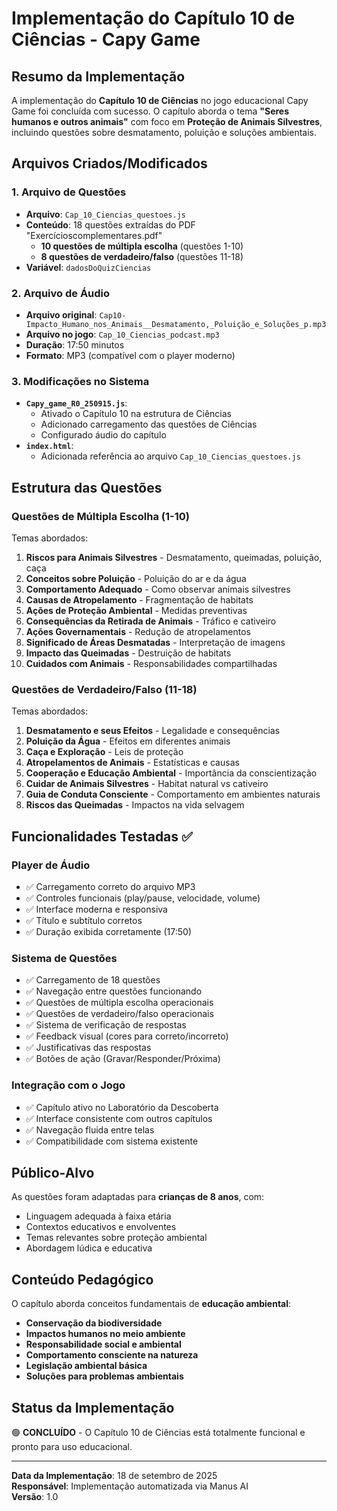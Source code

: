 # Implementação do Capítulo 10 de Ciências - Capy Game

## Resumo da Implementação

A implementação do **Capítulo 10 de Ciências** no jogo educacional Capy Game foi concluída com sucesso. O capítulo aborda o tema **"Seres humanos e outros animais"** com foco em **Proteção de Animais Silvestres**, incluindo questões sobre desmatamento, poluição e soluções ambientais.

## Arquivos Criados/Modificados

### 1. Arquivo de Questões
- **Arquivo**: `Cap_10_Ciencias_questoes.js`
- **Conteúdo**: 18 questões extraídas do PDF "Exercícioscomplementares.pdf"
  - **10 questões de múltipla escolha** (questões 1-10)
  - **8 questões de verdadeiro/falso** (questões 11-18)
- **Variável**: `dadosDoQuizCiencias`

### 2. Arquivo de Áudio
- **Arquivo original**: `Cap10-Impacto_Humano_nos_Animais__Desmatamento,_Poluição_e_Soluções_p.mp3`
- **Arquivo no jogo**: `Cap_10_Ciencias_podcast.mp3`
- **Duração**: 17:50 minutos
- **Formato**: MP3 (compatível com o player moderno)

### 3. Modificações no Sistema
- **`Capy_game_R0_250915.js`**: 
  - Ativado o Capítulo 10 na estrutura de Ciências
  - Adicionado carregamento das questões de Ciências
  - Configurado áudio do capítulo
- **`index.html`**: 
  - Adicionada referência ao arquivo `Cap_10_Ciencias_questoes.js`

## Estrutura das Questões

### Questões de Múltipla Escolha (1-10)
Temas abordados:
1. **Riscos para Animais Silvestres** - Desmatamento, queimadas, poluição, caça
2. **Conceitos sobre Poluição** - Poluição do ar e da água
3. **Comportamento Adequado** - Como observar animais silvestres
4. **Causas de Atropelamento** - Fragmentação de habitats
5. **Ações de Proteção Ambiental** - Medidas preventivas
6. **Consequências da Retirada de Animais** - Tráfico e cativeiro
7. **Ações Governamentais** - Redução de atropelamentos
8. **Significado de Áreas Desmatadas** - Interpretação de imagens
9. **Impacto das Queimadas** - Destruição de habitats
10. **Cuidados com Animais** - Responsabilidades compartilhadas

### Questões de Verdadeiro/Falso (11-18)
Temas abordados:
1. **Desmatamento e seus Efeitos** - Legalidade e consequências
2. **Poluição da Água** - Efeitos em diferentes animais
3. **Caça e Exploração** - Leis de proteção
4. **Atropelamentos de Animais** - Estatísticas e causas
5. **Cooperação e Educação Ambiental** - Importância da conscientização
6. **Cuidar de Animais Silvestres** - Habitat natural vs cativeiro
7. **Guia de Conduta Consciente** - Comportamento em ambientes naturais
8. **Riscos das Queimadas** - Impactos na vida selvagem

## Funcionalidades Testadas ✅

### Player de Áudio
- ✅ Carregamento correto do arquivo MP3
- ✅ Controles funcionais (play/pause, velocidade, volume)
- ✅ Interface moderna e responsiva
- ✅ Título e subtítulo corretos
- ✅ Duração exibida corretamente (17:50)

### Sistema de Questões
- ✅ Carregamento de 18 questões
- ✅ Navegação entre questões funcionando
- ✅ Questões de múltipla escolha operacionais
- ✅ Questões de verdadeiro/falso operacionais
- ✅ Sistema de verificação de respostas
- ✅ Feedback visual (cores para correto/incorreto)
- ✅ Justificativas das respostas
- ✅ Botões de ação (Gravar/Responder/Próxima)

### Integração com o Jogo
- ✅ Capítulo ativo no Laboratório da Descoberta
- ✅ Interface consistente com outros capítulos
- ✅ Navegação fluida entre telas
- ✅ Compatibilidade com sistema existente

## Público-Alvo

As questões foram adaptadas para **crianças de 8 anos**, com:
- Linguagem adequada à faixa etária
- Contextos educativos e envolventes
- Temas relevantes sobre proteção ambiental
- Abordagem lúdica e educativa

## Conteúdo Pedagógico

O capítulo aborda conceitos fundamentais de **educação ambiental**:
- **Conservação da biodiversidade**
- **Impactos humanos no meio ambiente**
- **Responsabilidade social e ambiental**
- **Comportamento consciente na natureza**
- **Legislação ambiental básica**
- **Soluções para problemas ambientais**

## Status da Implementação

🟢 **CONCLUÍDO** - O Capítulo 10 de Ciências está totalmente funcional e pronto para uso educacional.

---

**Data da Implementação**: 18 de setembro de 2025  
**Responsável**: Implementação automatizada via Manus AI  
**Versão**: 1.0
